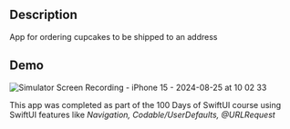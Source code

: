 ## Description
App for ordering cupcakes to be shipped to an address

## Demo
![Simulator Screen Recording - iPhone 15 - 2024-08-25 at 10 02 33](https://github.com/user-attachments/assets/4386b1bb-467e-4045-abce-f9b66beee040)


This app was completed as part of the 100 Days of SwiftUI course using SwiftUI features like _Navigation, Codable/UserDefaults, @URLRequest_
